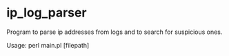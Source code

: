 # ip_log_parser
Program to parse ip addresses from logs and to search for suspicious ones.

Usage:
  perl main.pl [filepath]
